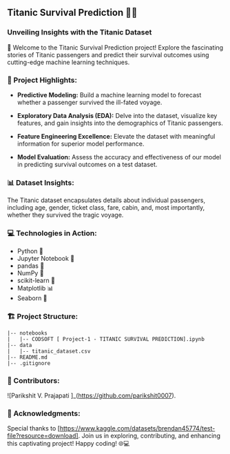 ## Titanic Survival Prediction 🚢✨

### Unveiling Insights with the Titanic Dataset

🌟 Welcome to the Titanic Survival Prediction project! Explore the fascinating stories of Titanic passengers and predict their survival outcomes using cutting-edge machine learning techniques.

### 🚀 Project Highlights:

- **Predictive Modeling:** Build a machine learning model to forecast whether a passenger survived the ill-fated voyage.

- **Exploratory Data Analysis (EDA):** Delve into the dataset, visualize key features, and gain insights into the demographics of Titanic passengers.

- **Feature Engineering Excellence:** Elevate the dataset with meaningful information for superior model performance.

- **Model Evaluation:** Assess the accuracy and effectiveness of our model in predicting survival outcomes on a test dataset.

### 📊 Dataset Insights:

The Titanic dataset encapsulates details about individual passengers, including age, gender, ticket class, fare, cabin, and, most importantly, whether they survived the tragic voyage.

### 💻 Technologies in Action:

- Python 🐍
- Jupyter Notebook 📓
- pandas 🐼
- NumPy 🔢
- scikit-learn 🧠
- Matplotlib 📊
- Seaborn 🌈

### 🏗️ Project Structure:

```
|-- notebooks
|   |-- CODSOFT [ Project-1 - TITANIC SURVIVAL PREDICTION].ipynb
|-- data
|   |-- titanic_dataset.csv
|-- README.md
|-- .gitignore
```

### 🤝 Contributors:

![Parikshit V. Prajapati ]_(https://github.com/parikshit0007).
  
### 🌟 Acknowledgments:

Special thanks to [https://www.kaggle.com/datasets/brendan45774/test-file?resource=download].
Join us in exploring, contributing, and enhancing this captivating project! Happy coding! 🌐💻
